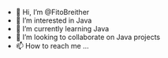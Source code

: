 - 👋 Hi, I’m @FitoBreither
- 👀 I’m interested in Java
- 🌱 I’m currently learning Java
- 💞️ I’m looking to collaborate on Java projects
- 📫 How to reach me ...

<!---
FitoBreither/FitoBreither is a ✨ special ✨ repository because its `README.md` (this file) appears on your GitHub profile.
You can click the Preview link to take a look at your changes.
--->
